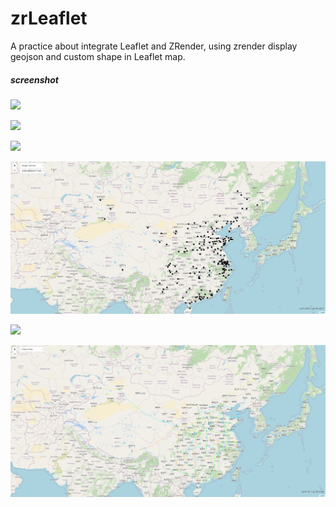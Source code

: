 # zrLeaflet

A practice about integrate Leaflet and ZRender, using zrender display geojson and custom shape in Leaflet map. 

##### screenshot


![](./images/hanzhou.png)

![](./images/beijing%201.png)

![](./images/beijing%202.png)

![](./images/beijing%203.png)

![](./images/sector.png)

![](./images/train.png)